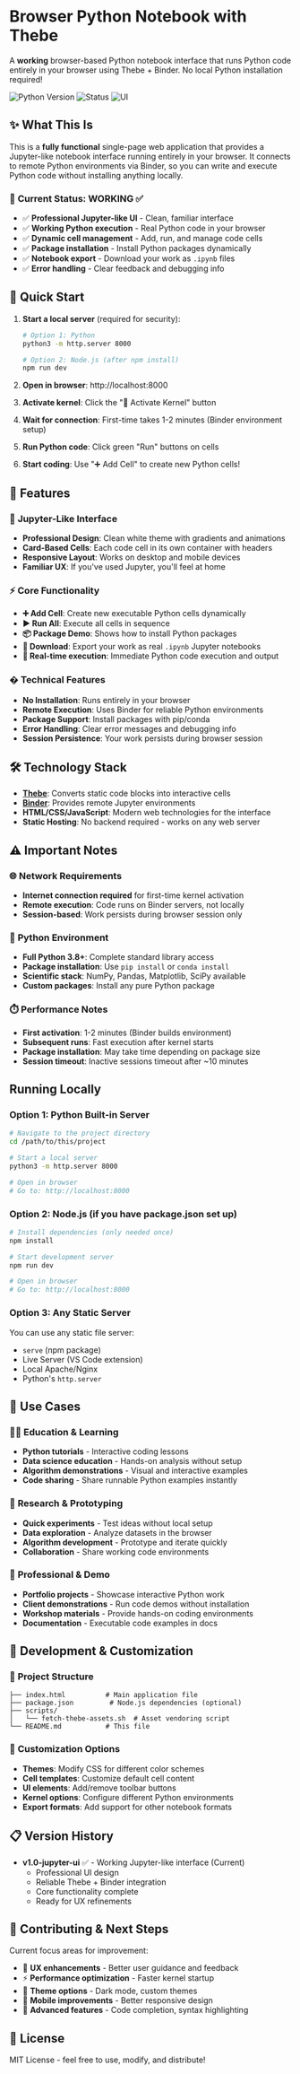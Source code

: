 # Browser Python Notebook with Thebe

A **working** browser-based Python notebook interface that runs Python code entirely in your browser using Thebe + Binder. No local Python installation required!

![Python Version](https://img.shields.io/badge/python-3.8+-blue.svg)
![Status](https://img.shields.io/badge/status-working-brightgreen.svg)
![UI](https://img.shields.io/badge/interface-jupyter--like-orange.svg)

## ✨ What This Is

This is a **fully functional** single-page web application that provides a Jupyter-like notebook interface running entirely in your browser. It connects to remote Python environments via Binder, so you can write and execute Python code without installing anything locally.

### 🎯 **Current Status: WORKING** ✅

- ✅ **Professional Jupyter-like UI** - Clean, familiar interface
- ✅ **Working Python execution** - Real Python code in your browser  
- ✅ **Dynamic cell management** - Add, run, and manage code cells
- ✅ **Package installation** - Install Python packages dynamically
- ✅ **Notebook export** - Download your work as `.ipynb` files
- ✅ **Error handling** - Clear feedback and debugging info

## 🚀 Quick Start

1. **Start a local server** (required for security):
   ```bash
   # Option 1: Python
   python3 -m http.server 8000
   
   # Option 2: Node.js (after npm install)
   npm run dev
   ```

2. **Open in browser**: http://localhost:8000

3. **Activate kernel**: Click the "🚀 Activate Kernel" button

4. **Wait for connection**: First-time takes 1-2 minutes (Binder environment setup)

5. **Run Python code**: Click green "Run" buttons on cells

6. **Start coding**: Use "➕ Add Cell" to create new Python cells!

## 🎨 Features

### 📱 **Jupyter-Like Interface**
- **Professional Design**: Clean white theme with gradients and animations
- **Card-Based Cells**: Each code cell in its own container with headers
- **Responsive Layout**: Works on desktop and mobile devices
- **Familiar UX**: If you've used Jupyter, you'll feel at home

### ⚡ **Core Functionality**
- **➕ Add Cell**: Create new executable Python cells dynamically
- **▶️ Run All**: Execute all cells in sequence  
- **📦 Package Demo**: Shows how to install Python packages
- **💾 Download**: Export your work as real `.ipynb` Jupyter notebooks
- **🔄 Real-time execution**: Immediate Python code execution and output

### � **Technical Features**
- **No Installation**: Runs entirely in your browser
- **Remote Execution**: Uses Binder for reliable Python environments
- **Package Support**: Install packages with pip/conda
- **Error Handling**: Clear error messages and debugging info
- **Session Persistence**: Your work persists during browser session

## 🛠️ Technology Stack

- **[Thebe](https://thebe.readthedocs.io/)**: Converts static code blocks into interactive cells
- **[Binder](https://mybinder.org/)**: Provides remote Jupyter environments 
- **HTML/CSS/JavaScript**: Modern web technologies for the interface
- **Static Hosting**: No backend required - works on any web server

## ⚠️ Important Notes

### 🌐 **Network Requirements**
- **Internet connection required** for first-time kernel activation
- **Remote execution**: Code runs on Binder servers, not locally
- **Session-based**: Work persists during browser session only

### 🐍 **Python Environment**
- **Full Python 3.8+**: Complete standard library access
- **Package installation**: Use `pip install` or `conda install` 
- **Scientific stack**: NumPy, Pandas, Matplotlib, SciPy available
- **Custom packages**: Install any pure Python package

### ⏱️ **Performance Notes**
- **First activation**: 1-2 minutes (Binder builds environment)
- **Subsequent runs**: Fast execution after kernel starts
- **Package installation**: May take time depending on package size
- **Session timeout**: Inactive sessions timeout after ~10 minutes

## Running Locally

### Option 1: Python Built-in Server
```bash
# Navigate to the project directory
cd /path/to/this/project

# Start a local server
python3 -m http.server 8000

# Open in browser
# Go to: http://localhost:8000
```

### Option 2: Node.js (if you have package.json set up)
```bash
# Install dependencies (only needed once)
npm install

# Start development server
npm run dev

# Open in browser
# Go to: http://localhost:8000
```

### Option 3: Any Static Server
You can use any static file server:
- `serve` (npm package)
- Live Server (VS Code extension)
- Local Apache/Nginx
- Python's `http.server`

## 🎯 Use Cases

### 👩‍🎓 **Education & Learning**
- **Python tutorials** - Interactive coding lessons
- **Data science education** - Hands-on analysis without setup
- **Algorithm demonstrations** - Visual and interactive examples
- **Code sharing** - Share runnable Python examples instantly

### 🔬 **Research & Prototyping**
- **Quick experiments** - Test ideas without local setup
- **Data exploration** - Analyze datasets in the browser
- **Algorithm development** - Prototype and iterate quickly
- **Collaboration** - Share working code environments

### 💼 **Professional & Demo**
- **Portfolio projects** - Showcase interactive Python work
- **Client demonstrations** - Run code demos without installation
- **Workshop materials** - Provide hands-on coding environments
- **Documentation** - Executable code examples in docs

## 🔧 Development & Customization

### 📁 **Project Structure**
```
├── index.html          # Main application file
├── package.json         # Node.js dependencies (optional)
├── scripts/
│   └── fetch-thebe-assets.sh  # Asset vendoring script
└── README.md           # This file
```

### 🎨 **Customization Options**
- **Themes**: Modify CSS for different color schemes
- **Cell templates**: Customize default cell content
- **UI elements**: Add/remove toolbar buttons
- **Kernel options**: Configure different Python environments
- **Export formats**: Add support for other notebook formats

## 📋 **Version History**

- **v1.0-jupyter-ui** ✅ - Working Jupyter-like interface (Current)
  - Professional UI design
  - Reliable Thebe + Binder integration
  - Core functionality complete
  - Ready for UX refinements

## 🤝 **Contributing & Next Steps**

Current focus areas for improvement:
- 🎯 **UX enhancements** - Better user guidance and feedback
- ⚡ **Performance optimization** - Faster kernel startup
- 🎨 **Theme options** - Dark mode, custom themes
- 📱 **Mobile improvements** - Better responsive design
- 🔌 **Advanced features** - Code completion, syntax highlighting

## 📄 **License**

MIT License - feel free to use, modify, and distribute!

